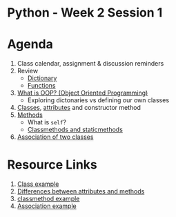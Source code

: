 # Python - Week 2 Session 1

# Agenda
1. Class calendar, assignment & discussion reminders
2. Review
    - [Dictionary]((https://login.codingdojo.com/m/309/9251/62273))
    - [Functions](https://login.codingdojo.com/m/309/9251/62278)
3. [What is OOP? (Object Oriented Programming)](https://login.codingdojo.com/m/309/9252/62286)
    - Exploring dictonaries vs defining our own classes
4. [Classes](https://login.codingdojo.com/m/309/9252/62287), [attributes](https://login.codingdojo.com/m/309/9252/62288) and constructor method
5. [Methods](https://login.codingdojo.com/m/309/9252/62289)
    - What is `self`?
    - [Classmethods and staticmethods](https://login.codingdojo.com/m/309/9252/62293)
6. [Association of two classes](https://login.codingdojo.com/m/309/9252/62295)

# Resource Links
1. [Class example](./resources/classExample.png)
2. [Differences between attributes and methods](./resources/attr_methods.png)
3. [classmethod example](./resources/class_method.png)
4. [Association example](./resources/association.png)